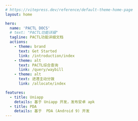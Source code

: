 ```yaml
---
# https://vitepress.dev/reference/default-theme-home-page
layout: home

hero:
  name: 'PACTL DOCS'
  # text: "PACTL功能详细"
  tagline: PACTL功能详细文档
  actions:
    - theme: brand
      text: Get Started
      link: /introduction/index
    - theme: alt
      text: PACTL综合查询
      link: /query/waybill
    - theme: alt
      text: 进港主动分拨
      link: /allocate/index

features:
  - title: Uniapp
    details: 基于 Uniapp 开发，发布安卓 apk
  - title: PDA
    details: 基于  PDA (Android 9) 开发
---
```

